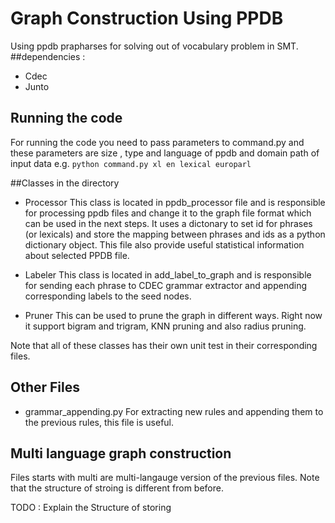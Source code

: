 # Graph Construction Using PPDB
Using ppdb prapharses for solving out of vocabulary problem in SMT.
##dependencies : 
* Cdec
* Junto

## Running the code
  For running the code you need to pass parameters to command.py and these parameters are size , type and language of ppdb and domain path of input data
  e.g. `python command.py xl en lexical europarl`
 

##Classes in the directory
* Processor
This class is located in ppdb_processor file and is responsible for processing ppdb files and change it to the graph file format which can be used in the next steps. It uses a dictonary to set id for phrases (or lexicals) and store the mapping between phrases and ids as a python dictionary object. This file also provide useful statistical information about selected PPDB file.

* Labeler
This class is located in add_label_to_graph and is responsible for sending each phrase to CDEC grammar extractor and appending corresponding labels to the seed nodes.

* Pruner
This can be used to prune the graph in different ways. Right now it support bigram and trigram, KNN pruning and also radius pruning.

Note that all of these classes has their own unit test in their corresponding files.

## Other Files
* grammar_appending.py 
For extracting new rules and appending them to the previous rules, this file is useful.

## Multi language graph construction
Files starts with multi are multi-langauge version of the previous files. Note that the structure of stroing is different from before.


TODO : Explain the Structure of storing



